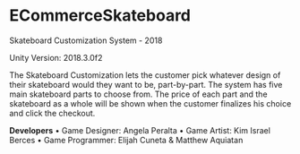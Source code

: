 # ECommerceSkateboard
Skateboard Customization System - 2018

Unity Version: 2018.3.0f2

The Skateboard Customization lets the customer pick whatever design of their skateboard would they want to be, part-by-part. The system has five main skateboard parts to choose from. The price of each part and the skateboard as a whole will be shown when the customer finalizes his choice and click the checkout. 

**Developers**
• Game Designer: Angela Peralta
• Game Artist: Kim Israel Berces
• Game Programmer: Elijah Cuneta & Matthew Aquiatan